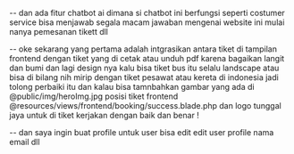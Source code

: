 -- dan ada fitur chatbot ai dimana si chatbot ini berfungsi seperti costumer service bisa menjawab segala macam jawaban mengenai website ini mulai nanya pemesanan tikett dll

-- oke sekarang yang pertama adalah intgrasikan antara tiket di tampilan frontend dengan tiket yang di cetak atau unduh pdf karena bagaikan langit dan bumi dan lagi design nya kalu bisa tiket bus itu selalu landscape atau bisa di bilang nih mirip dengan tiket pesawat atau kereta di indonesia jadi tolong perbaiki itu dan kalau bisa tamnbahkan gambar yang ada di @public/img/heroImg.jpg posisi tiket frontend @resources/views/frontend/booking/success.blade.php dan logo tunggal jaya untuk di tiket kerjakan dengan baik dan benar !

<!-- -- user wajib login ketika ingin melakukan pemesanan karena tiket akan di kirim melalui email atau telpon
wajib benerin roles dan user login terleibih dahulu -->
<!--
-- atau ketika selesai mengisi email dan no tlp bakal di suruh verifikasi dulu sebelum masuk ke payments tujuan nya tentu untuk memastikan user mengirim no tlp dan email yang benar anda tentukan aja deh logic yang terbaik untuk ini -->

<!-- -- sebelum itu perbaiki dulu logic login khusus nya untuk user kayak ada verifikasi nya dulu bisa otp dll jadi login tidak hanya untuk admin namun untuk user juga bisa dan berjalan baik oh ya bedakan admin dan user ya sarankan juga yang terbaik untuk logic ini -->

<!-- -- coba di sesuaikan dulu dengan website kita lalu coba implementasi kan karena kita akan membuat fitur rekomendasi , diskon ketika sering beli tiket , dan notes nya jangan lupa sediakan rollback untuk kembali ke sebelum implementasi ini di lakukan -->

<!-- -- hanya admin role atau schedule manager saja yang bisa melihat opsi admin dashboard di dropdown -->

<!-- -- juga adakan opsi verivikasi via email dimana user di kirim kan link verifikasi dengan fitur laravel 12 -->

-- dan saya ingin buat profile untuk user bisa edit edit user profile nama email dll

